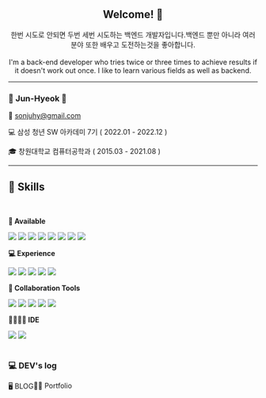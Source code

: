 <div align="center">
<h2>Welcome! 🎉 </h3> 

<p>
  한번 시도로 안되면 두번 세번 시도하는 백엔드 개발자입니다.백엔드 뿐만 아니라 여러 분야 또한 배우고 도전하는것을 좋아합니다.
  <br/>
  <br/>
  I'm a back-end developer who tries twice or three times to achieve results if it doesn't work out once. I like to learn various fields as well as backend.
</p>
</div>

<hr/>
<h3>👋 Jun-Hyeok 👋</h3> 

📧 sonjuhy@gmail.com

💻 삼성 청년 SW 아카데미 7기 ( 2022.01 - 2022.12 )

🎓 창원대학교 컴퓨터공학과 ( 2015.03 - 2021.08 )
<hr/>

<h2> 🔨 Skills </h2>
<br/>
<div style="display:flex; flex-direction:column; align-items:flex-start;">
  <!-- AVALIABLE -->
    <p><strong>🌈 Available</strong></p>
    <div>
        <img src="https://img.shields.io/badge/JAVA-007396?style=flat-square&logo=java&logoColor=white"/>
        <img src="https://img.shields.io/badge/SpringBoot-6DB33F?style=flat-square&logo=Spring&logoColor=white"/>
        <img src="https://img.shields.io/badge/Ubuntu-e95420?style=flat-square&logo=ubuntu&logoColor=white"/>
        <img src="https://img.shields.io/badge/Nginx-009639?style=flat-square&logo=nginx&logoColor=white"/>
        <img src="https://img.shields.io/badge/MySQL-4479A1?style=flat-square&logo=mysql&logoColor=white"/>
        <img src="https://img.shields.io/badge/MQTT(Mosquitto)-660066?style=flat-square&logo=mqtt&logoColor=white"/>
        <img src="https://img.shields.io/badge/Git-f05032?style=flat-square&logo=git&logoColor=white"/>
        <img src="https://img.shields.io/badge/Android(JAVA)-3ddc84?style=flat-square&logo=android&logoColor=white"/> 
    </div>
    <!-- Experienced -->
    <p><strong>💻 Experience</strong></p>
    <div>
        <img src="https://img.shields.io/badge/Python-3776AB?style=flat-square&logo=python&logoColor=white"> 
        <img src="https://img.shields.io/badge/JavaScript-F7DF1E?style=flat-square&logo=javascript&logoColor=black"> 
        <img src="https://img.shields.io/badge/SpringSecurity-6DB33F?style=flat-square&logo=springsecurity&logoColor=white">
        <img src="https://img.shields.io/badge/Kafka-231F20?style=flat-square&logo=apachekafka&logoColor=white">
        <img src="https://img.shields.io/badge/Next.js-000000?style=flat-square&logo=nextdotjs&logoColor=white">
    </div>
    <!-- Collaboration Tools -->
    <p><strong>🔮 Collaboration Tools</strong></p>
    <div>
      <img src="https://img.shields.io/badge/Git-F05032?style=flat-square&logo=git&logoColor=white"/>
      <img src="https://img.shields.io/badge/Gitlab-FC6D26?style=flat-square&logo=gitlab&logoColor=white"/>
      <img src="https://img.shields.io/badge/GitHub-181717?style=flat-square&logo=GitHub&logoColor=white"/>
      <img src="https://img.shields.io/badge/Notion-000000?style=flat-square&logo=notion&logoColor=white"/>
      <img src="https://img.shields.io/badge/Jira-0052CC?style=flat-square&logo=jirasoftware&logoColor=white"/>
    </div>
    <!-- IDE -->
    <p><strong>👨‍👩‍👧‍👦 IDE</strong></p>
    <div>
      <img src="https://img.shields.io/badge/IntelliJ IDEA-000000?style=flat-square&logo=IntelliJ IDEA&logoColor=white"/>
      <img src="https://img.shields.io/badge/Visual Studio Code-007ACC?style=flat-square&logo=Visual Studio Code&logoColor=white"/>
    </div>
  <br>
</div>

<h3> 💻 DEV's log</h3>
<div style="display:flex; flex-direction:row;">
  <a href="https://sonjuhy.tistory.com/" style="text-decoration: none">🖥️ BLOG</a> 
  <br/>
  <a href="https://sonjuhy.github.io/Portfolio/" style="text-decoration: none">👨‍💻 Portfolio</a>  
  
</div>
<br>
